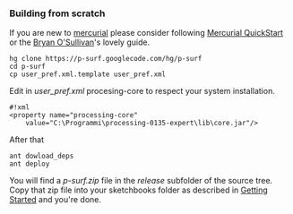 ### Building from scratch ###
If you are new to [mercurial](http://www.selenic.com/mercurial/) please consider following [Mercurial QuickStart](http://www.selenic.com/mercurial/wiki/index.cgi/QuickStart) or the [Bryan O'Sullivan](http://hgbook.red-bean.com/read/)'s  lovely guide.
```
hg clone https://p-surf.googlecode.com/hg/p-surf
cd p-surf
cp user_pref.xml.template user_pref.xml
```

Edit in _user\_pref.xml_ procesing-core to respect your system installation.

```
#!xml
<property name="processing-core" 
    value="C:\Programmi\processing-0135-expert\lib\core.jar"/>
```

After that

```
ant dowload_deps
ant deploy
```

You will find a _p-surf.zip_ file in the _release_ subfolder of the source tree.
Copy that zip file into your sketchbooks folder as described in [Getting Started](Getting_Started.md) and you're done.